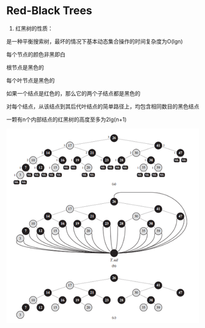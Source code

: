 # Red-Black Trees

1. 红黑树的性质：

是一种平衡搜索树，最坏的情况下基本动态集合操作的时间复杂度为O(lgn)

每个节点的颜色非黑即白

根节点是黑色的

每个叶节点是黑色的

如果一个结点是红色的，那么它的两个子结点都是黑色的

对每个结点，从该结点到其后代叶结点的简单路径上，均包含相同数目的黑色结点

一颗有n个内部结点的红黑树的高度至多为2lg(n+1)

![](images/1301.png)


